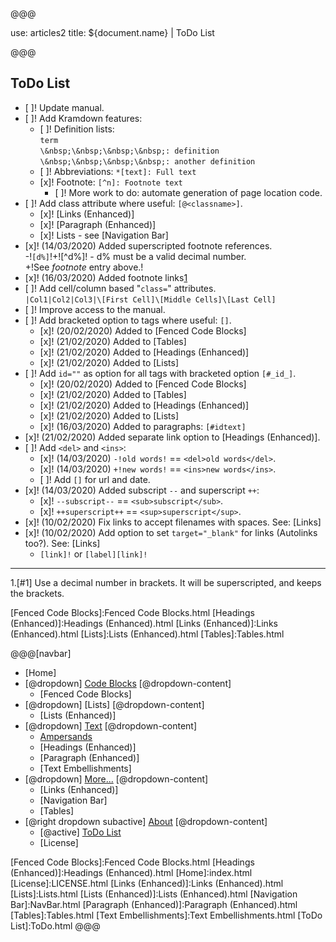 @@@

use: articles2
title: ${document.name} | ToDo List

@@@



## ToDo List

- [ ]! Update manual.
- [ ]! Add Kramdown features:
    - [ ]! Definition lists:<br>
    `term`  
    `\&nbsp;\&nbsp;\&nbsp;\&nbsp;: definition`  
    `\&nbsp;\&nbsp;\&nbsp;\&nbsp;: another definition`
    - [ ]! Abbreviations: `*[text]: Full text`
    - [x]! Footnote: `[^n]: Footnote text`
        - [ ]! More work to do: automate generation of page location code.
- [ ]! Add class attribute where useful: `[@<classname>]`.
    - [x]! [Links (Enhanced)]
    - [x]! [Paragraph (Enhanced)]
    - [x]! Lists - see [Navigation Bar]
- [x]! (14/03/2020) Added superscripted footnote references.  
-!`[d%]`!+![^d%]! - d% must be a valid decimal number.  
+!See _footnote_ entry above.!
- [x]! (16/03/2020) Added footnote links[1]
- [ ]! Add cell/column based "`class=`" attributes.  
`|Col1|Col2|Col3|\[First Cell]\[Middle Cells]\[Last Cell]`
- [ ]! Improve access to the manual.
- [ ]! Add bracketed option to tags where useful: `[]`.
    - [x]! (20/02/2020) Added to [Fenced Code Blocks]
    - [x]! (21/02/2020) Added to [Tables]
    - [x]! (21/02/2020) Added to [Headings (Enhanced)]
    - [x]! (21/02/2020) Added to [Lists]
- [ ]! Add `id=""` as option for all tags with bracketed option `[#_id_]`.
    - [x]! (20/02/2020) Added to [Fenced Code Blocks]
    - [x]! (21/02/2020) Added to [Tables]
    - [x]! (21/02/2020) Added to [Headings (Enhanced)]
    - [x]! (21/02/2020) Added to [Lists]
    - [x]! (16/03/2020) Added to paragraphs: `[#idtext]`
- [x]! (21/02/2020) Added separate link option to [Headings (Enhanced)].
- [ ]! Add `<del>` and `<ins>`: 
    - [x]! (14/03/2020) `-!old words!` == `<del>old words</del>`.
    - [x]! (14/03/2020) `+!new words!` == `<ins>new words</ins>`.
    - [ ]! Add `[]` for url and date.
- [x]! (14/03/2020) Added subscript `--` and superscript `++`:
    - [x]! `--subscript--` == `<sub>subscript</sub>`.
    - [x]! `++superscript++` == `<sup>superscript</sup>`.
- [x]! (10/02/2020) Fix links to accept filenames with spaces. See: [Links]
- [x]! (10/02/2020) Add option to set `target="_blank"` for links (Autolinks too?).
        See: [Links]
    -   `[link]!` or `[label][link]!`

---

1.[#1] Use a decimal number in brackets.  It will be superscripted, 
and keeps the brackets.

[1]:#1
[Fenced Code Blocks]:Fenced Code Blocks.html
[Headings (Enhanced)]:Headings (Enhanced).html
[Links (Enhanced)]:Links (Enhanced).html
[Lists]:Lists (Enhanced).html
[Tables]:Tables.html

@@@[navbar]
- [Home]
- [@dropdown] [Code Blocks](#)
[@dropdown-content]
    - [Fenced Code Blocks]
- [@dropdown] [Lists]
[@dropdown-content]
    - [Lists (Enhanced)]
- [@dropdown] [Text](#)
[@dropdown-content]
    - [Ampersands]
    - [Headings (Enhanced)]
    - [Paragraph (Enhanced)]
    - [Text Embellishments]
- [@dropdown] [More...](#)
[@dropdown-content]
    - [Links (Enhanced)]
    - [Navigation Bar]
    - [Tables]
- [@right dropdown subactive] [About]
[@dropdown-content]
    - [@active] [ToDo List](#)
    - [License]


[About]:About.html
[Ampersands]:Ampersands.html
[Fenced Code Blocks]:Fenced Code Blocks.html
[Headings (Enhanced)]:Headings (Enhanced).html
[Home]:index.html
[License]:LICENSE.html
[Links (Enhanced)]:Links (Enhanced).html
[Lists]:Lists.html
[Lists (Enhanced)]:Lists (Enhanced).html
[Navigation Bar]:NavBar.html
[Paragraph (Enhanced)]:Paragraph (Enhanced).html
[Tables]:Tables.html
[Text Embellishments]:Text Embellishments.html
[ToDo List]:ToDo.html
@@@
